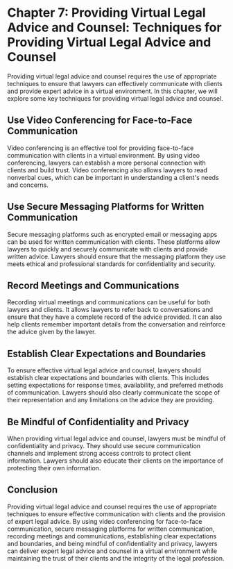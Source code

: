 Chapter 7: Providing Virtual Legal Advice and Counsel: Techniques for Providing Virtual Legal Advice and Counsel
================================================================================================================

Providing virtual legal advice and counsel requires the use of appropriate techniques to ensure that lawyers can effectively communicate with clients and provide expert advice in a virtual environment. In this chapter, we will explore some key techniques for providing virtual legal advice and counsel.

Use Video Conferencing for Face-to-Face Communication
-----------------------------------------------------

Video conferencing is an effective tool for providing face-to-face communication with clients in a virtual environment. By using video conferencing, lawyers can establish a more personal connection with clients and build trust. Video conferencing also allows lawyers to read nonverbal cues, which can be important in understanding a client's needs and concerns.

Use Secure Messaging Platforms for Written Communication
--------------------------------------------------------

Secure messaging platforms such as encrypted email or messaging apps can be used for written communication with clients. These platforms allow lawyers to quickly and securely communicate with clients and provide written advice. Lawyers should ensure that the messaging platform they use meets ethical and professional standards for confidentiality and security.

Record Meetings and Communications
----------------------------------

Recording virtual meetings and communications can be useful for both lawyers and clients. It allows lawyers to refer back to conversations and ensure that they have a complete record of the advice provided. It can also help clients remember important details from the conversation and reinforce the advice given by the lawyer.

Establish Clear Expectations and Boundaries
-------------------------------------------

To ensure effective virtual legal advice and counsel, lawyers should establish clear expectations and boundaries with clients. This includes setting expectations for response times, availability, and preferred methods of communication. Lawyers should also clearly communicate the scope of their representation and any limitations on the advice they are providing.

Be Mindful of Confidentiality and Privacy
-----------------------------------------

When providing virtual legal advice and counsel, lawyers must be mindful of confidentiality and privacy. They should use secure communication channels and implement strong access controls to protect client information. Lawyers should also educate their clients on the importance of protecting their own information.

Conclusion
----------

Providing virtual legal advice and counsel requires the use of appropriate techniques to ensure effective communication with clients and the provision of expert legal advice. By using video conferencing for face-to-face communication, secure messaging platforms for written communication, recording meetings and communications, establishing clear expectations and boundaries, and being mindful of confidentiality and privacy, lawyers can deliver expert legal advice and counsel in a virtual environment while maintaining the trust of their clients and the integrity of the legal profession.
